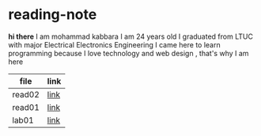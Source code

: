 # reading-note
**hi there** I am mohammad kabbara I am 24 years old I graduated from LTUC with major Electrical Electronics Engineering I came here to learn programming because I love technology and web design , that's why I am here


| file    | link|
| ----------- | ----------- |
|read02    |[link](read02.md)      |
| read01   | [link](read01.md)      |
| lab01   | [link](lab01.md)      |
